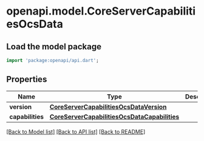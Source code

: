 # openapi.model.CoreServerCapabilitiesOcsData

## Load the model package
```dart
import 'package:openapi/api.dart';
```

## Properties
Name | Type | Description | Notes
------------ | ------------- | ------------- | -------------
**version** | [**CoreServerCapabilitiesOcsDataVersion**](CoreServerCapabilitiesOcsDataVersion.md) |  | [optional] 
**capabilities** | [**CoreServerCapabilitiesOcsDataCapabilities**](CoreServerCapabilitiesOcsDataCapabilities.md) |  | [optional] 

[[Back to Model list]](../README.md#documentation-for-models) [[Back to API list]](../README.md#documentation-for-api-endpoints) [[Back to README]](../README.md)


